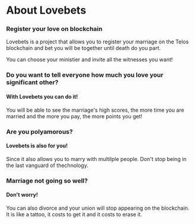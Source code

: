 # About Lovebets

### Register your love on blockchain
Lovebets is a project that allows you to register your marriage on the Telos blockchain and bet you will be together until death do you part.

You can choose your ministier and invite all the witnesses you want!

### Do you want to tell everyone how much you love your significant other?
#### With Lovebets you can do it!
You will be able to see the marriage's high scores, the more time you are married and the more you pay, the more points you get!

### Are you polyamorous? 
#### Lovebets is also for you!
Since it also allows you to marry with multilple people.
Don't stop being in the last vanguard of thechnology.

### Marriage not going so well? 
#### Don't worry!
You can also divorce and your union will stop appearing on the blockchain. It is like a tattoo, it costs to get it and it costs to erase it.
